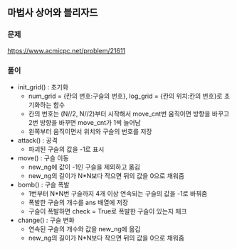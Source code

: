 ## 마법사 상어와 블리자드
### 문제
https://www.acmicpc.net/problem/21611  

### 풀이
- init_grid() : 초기화
    - num_grid = {칸의 번호:구슬의 번호}, log_grid = {칸의 위치:칸의 번호}로 초기화하는 함수
    - 칸의 번호는 (N//2, N//2)부터 시작해서 move_cnt번 움직이면 방향을 바꾸고 2번 방향을 바꾸면 move_cnt가 1씩 늘어남
    - 왼쪽부터 움직이면서 위치와 구슬의 번호를 저장
- attack() : 공격
    - 파괴된 구슬의 값을 -1로 표시
- move() : 구슬 이동
    - new_ng에 값이 -1인 구슬을 제외하고 옮김
    - new_ng의 길이가 N*N보다 작으면 뒤의 값을 0으로 채워줌
- bomb() : 구슬 폭발
    - 1번부터 N*N번 구슬까지 4개 이상 연속되는 구슬의 값을 -1로 바꿔줌
    - 폭발한 구슬의 개수를 ans 배열에 저장
    - 구슬이 폭발하면 check = True로 폭발한 구슬이 있는지 체크
- change() : 구슬 변화
    - 연속된 구슬의 개수와 값을 new_ng에 옮김
    - new_ng의 길이가 N*N보다 작으면 뒤의 값을 0으로 채워줌